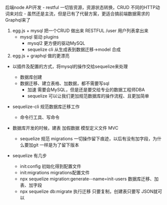 后端node API开发
    - restful 一切皆资源，资源状态转换，CRUD 不同的HTTP动词来对应
        - 虽然还是主流，但是已有了代替方案，更适合搞前端数据需求的Graphql来了

1. egg.js + mysql 把一个CRUD 做出来  RESTFUL /user 用户列表拿出来
    - mysql 驱动  plugins
        - mysql2 更方便的驱动MySQL
        - sequelize cli 从生成表到数据迁移->model 合成
2. egg.js + graphql 做的更漂亮


- 以插件及配置的方式，将mysql的操作交给sequelize来处理
    - 数据库创建
    - 数据迁移、建立表格、加数据，都不需要写sql
        - 加速 需要会MySQL，但是还是要交给专业的数据工程师DBA
        - sequelize 可以让我们更加规范数据库的操作流程、且更加简单
- sequelize-cli 规范数据库迁移工作
    - 命令行工具、写命令

- 数据库开发的时候，建表 加假数据 模型定义文件 MVC 
    - sequelize 规范 migrations 一切操作留下痕迹，以后有没有加字段，为什么要加git 一样是为了留下版本

- sequelize 有几步
    - init:config 初始化得到配置文件
    - init:migrations migrations配置文件
    - npx sequelize migration:generate--name=init-users 数据库迁移、加表、加字段
    - npx sequelize db:migrate 执行迁移 只要复制，创建表只要写 JSON就可以
